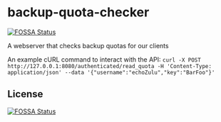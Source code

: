# backup-quota-checker
[![FOSSA Status](https://app.fossa.com/api/projects/git%2Bgithub.com%2FUnknown-Technology-Solutions%2Fbackup-quota-checker.svg?type=shield)](https://app.fossa.com/projects/git%2Bgithub.com%2FUnknown-Technology-Solutions%2Fbackup-quota-checker?ref=badge_shield)


A webserver that checks backup quotas for our clients

An example cURL command to interact with the API:
`curl -X POST http://127.0.0.1:8080/authenticated/read_quota -H 'Content-Type: application/json' --data '{"username":"echoZulu","key":"BarFoo"}'`


## License
[![FOSSA Status](https://app.fossa.com/api/projects/git%2Bgithub.com%2FUnknown-Technology-Solutions%2Fbackup-quota-checker.svg?type=large)](https://app.fossa.com/projects/git%2Bgithub.com%2FUnknown-Technology-Solutions%2Fbackup-quota-checker?ref=badge_large)